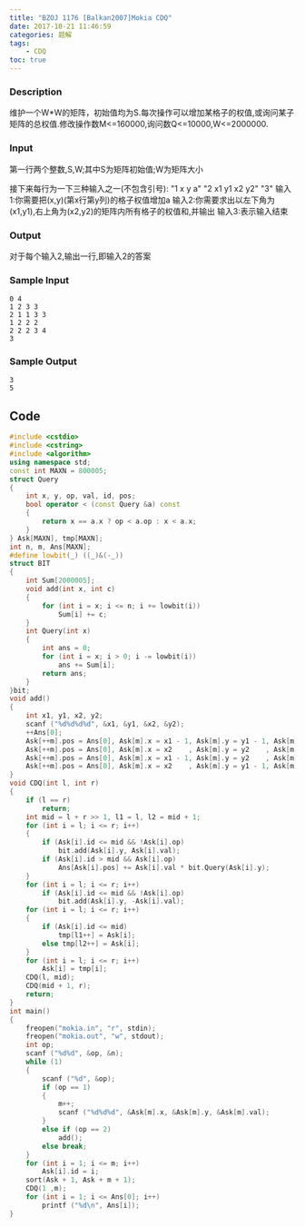 ```yaml
---
title: "BZOJ 1176 [Balkan2007]Mokia CDQ"
date: 2017-10-21 11:46:59
categories: 题解
tags:
    - CDQ
toc: true
---
```


### Description
维护一个W*W的矩阵，初始值均为S.每次操作可以增加某格子的权值,或询问某子矩阵的总权值.修改操作数M<=160000,询问数Q<=10000,W<=2000000.

### Input
第一行两个整数,S,W;其中S为矩阵初始值;W为矩阵大小

接下来每行为一下三种输入之一(不包含引号):
"1 x y a"
"2 x1 y1 x2 y2"
"3"
输入1:你需要把(x,y)(第x行第y列)的格子权值增加a
输入2:你需要求出以左下角为(x1,y1),右上角为(x2,y2)的矩阵内所有格子的权值和,并输出
输入3:表示输入结束

### Output
对于每个输入2,输出一行,即输入2的答案

### Sample Input
    0 4
    1 2 3 3
    2 1 1 3 3
    1 2 2 2
    2 2 2 3 4
    3

### Sample Output
    3
    5

## Code
```c++
#include <cstdio>
#include <cstring>
#include <algorithm>
using namespace std;
const int MAXN = 800005;
struct Query
{
    int x, y, op, val, id, pos;
    bool operator < (const Query &a) const
    {
        return x == a.x ? op < a.op : x < a.x;
    }
} Ask[MAXN], tmp[MAXN];
int n, m, Ans[MAXN];
#define lowbit(_) ((_)&(-_))
struct BIT
{
    int Sum[2000005];
    void add(int x, int c)
    {
        for (int i = x; i <= n; i += lowbit(i))
            Sum[i] += c;
    }
    int Query(int x)
    {
        int ans = 0;
        for (int i = x; i > 0; i -= lowbit(i))
            ans += Sum[i];
        return ans;
    }
}bit;
void add()
{
    int x1, y1, x2, y2;
    scanf ("%d%d%d%d", &x1, &y1, &x2, &y2);
    ++Ans[0];
    Ask[++m].pos = Ans[0], Ask[m].x = x1 - 1, Ask[m].y = y1 - 1, Ask[m].val = 1, Ask[m].op = 1;
    Ask[++m].pos = Ans[0], Ask[m].x = x2    , Ask[m].y = y2    , Ask[m].val = 1, Ask[m].op = 1;
    Ask[++m].pos = Ans[0], Ask[m].x = x1 - 1, Ask[m].y = y2    , Ask[m].val =-1, Ask[m].op = 1;
    Ask[++m].pos = Ans[0], Ask[m].x = x2    , Ask[m].y = y1 - 1, Ask[m].val =-1, Ask[m].op = 1;
}
void CDQ(int l, int r)
{
    if (l == r)
        return;
    int mid = l + r >> 1, l1 = l, l2 = mid + 1;
    for (int i = l; i <= r; i++)
    {
        if (Ask[i].id <= mid && !Ask[i].op)
            bit.add(Ask[i].y, Ask[i].val);
        if (Ask[i].id > mid && Ask[i].op)
            Ans[Ask[i].pos] += Ask[i].val * bit.Query(Ask[i].y);
    }
    for (int i = l; i <= r; i++)
        if (Ask[i].id <= mid && !Ask[i].op)
            bit.add(Ask[i].y, -Ask[i].val);
    for (int i = l; i <= r; i++)
    {
        if (Ask[i].id <= mid)
            tmp[l1++] = Ask[i];
        else tmp[l2++] = Ask[i];
    }
    for (int i = l; i <= r; i++)
        Ask[i] = tmp[i];
    CDQ(l, mid);
    CDQ(mid + 1, r);
    return;
}
int main()
{
    freopen("mokia.in", "r", stdin);
    freopen("mokia.out", "w", stdout);
    int op;
    scanf ("%d%d", &op, &n);
    while (1)
    {
        scanf ("%d", &op);
        if (op == 1)
        {
            m++;
            scanf ("%d%d%d", &Ask[m].x, &Ask[m].y, &Ask[m].val);
        }
        else if (op == 2)
            add();
        else break;
    }
    for (int i = 1; i <= m; i++)
        Ask[i].id = i;
    sort(Ask + 1, Ask + m + 1);
    CDQ(1 ,m);
    for (int i = 1; i <= Ans[0]; i++)
        printf ("%d\n", Ans[i]);
}
```
